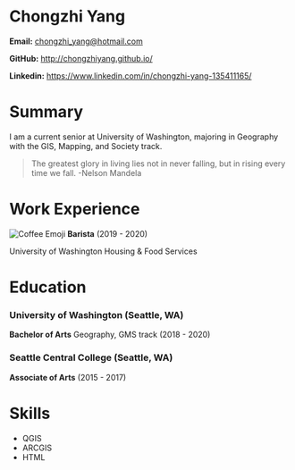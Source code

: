 # Chongzhi Yang

**Email:** chongzhi_yang@hotmail.com

**GitHub:** http://chongzhiyang.github.io/

**Linkedin:** https://www.linkedin.com/in/chongzhi-yang-135411165/

# Summary
I am a current senior at University of Washington, majoring in Geography with the GIS, Mapping, and Society track.

>The greatest glory in living lies not in never falling, but in rising every time we fall.
>-Nelson Mandela


# Work Experience

![Coffee Emoji](http://students.washington.edu/chyang3/Coffee1.png)  **Barista** (2019 - 2020)  

University of Washington Housing & Food Services


# Education
### University of Washington (Seattle, WA)


**Bachelor of Arts** Geography, GMS track (2018 - 2020)

### Seattle Central College (Seattle, WA)
**Associate of Arts** (2015 - 2017)


# Skills


- QGIS
- ARCGIS
- HTML

